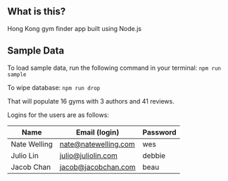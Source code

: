 ## What is this?

Hong Kong gym finder app built using Node.js

## Sample Data

To load sample data, run the following command in your terminal: `npm run sample`

To wipe database: `npm run drop`

That will populate 16 gyms with 3 authors and 41 reviews.

Logins for the users are as follows:

|Name|Email (login)|Password|
|---|---|---|
|Nate Welling|nate@natewelling.com|wes|
|Julio Lin|julio@juliolin.com|debbie|
|Jacob Chan|jacob@jacobchan.com|beau|


